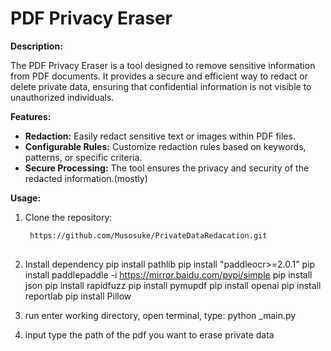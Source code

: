 # PDF Privacy Eraser

**Description:**

The PDF Privacy Eraser is a tool designed to remove sensitive information from PDF documents. It provides a secure and efficient way to redact or delete private data, ensuring that confidential information is not visible to unauthorized individuals.

**Features:**

- **Redaction:** 			Easily redact sensitive text or images within PDF files.
- **Configurable Rules:** 		Customize redaction rules based on keywords, patterns, or specific criteria.
- **Secure Processing:** 		The tool ensures the privacy and security of the redacted information.(mostly)

**Usage:**

1. Clone the repository:
   ```bash
	https://github.com/Musosuke/PrivateDataRedacation.git
	
2. Install dependency
	pip install pathlib
	pip install "paddleocr>=2.0.1"
	pip install paddlepaddle -i https://mirror.baidu.com/pypi/simple
	pip install 	json
	pip install 	rapidfuzz
	pip install 	pymupdf
	pip install 	openai
	pip install 	reportlab
	pip install Pillow

3. run
enter working directory, open terminal, type:
	python _main.py

4. input
	type the path of the pdf you want to erase private data
